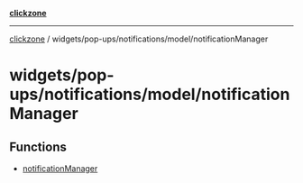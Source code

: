 [**clickzone**](../../../../../README.md)

***

[clickzone](../../../../../README.md) / widgets/pop-ups/notifications/model/notificationManager

# widgets/pop-ups/notifications/model/notificationManager

## Functions

- [notificationManager](functions/notificationManager.md)
